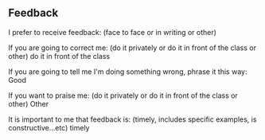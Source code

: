 ## Feedback
<p>I prefer to receive feedback: (face to face or in writing or other) 
<p>If you are going to correct me: (do it privately or do it in front of the class or other) do it in front of the class
<p>If you are going to tell me I'm doing something wrong, phrase it this way: Good
<p>If you want to praise me: (do it privately or do it in front of the class or other) Other
<p>It is important to me that feedback is: (timely, includes specific examples, is constructive...etc) timely
